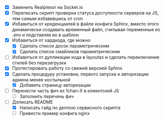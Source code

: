 - [x] Заменить Realplexor на Socket.io
- [x] Переписать скрипт проверки статуса доступности серверов на JS, тем самым избавившись от cron
- [x] Избавиться от креденциалей в файле конфига Sphinx, вместо этого динамически создавать временный файл, считывая переменные из .env и подставляя их в шаблон
- [x] Избавиться от хардкода, где можно
  - [x] Сделать список досок параметрическим
  - [x] Сделать список смайликов параметрическим
- [ ] Избавиться от дупликации кода в layoutах и сделать переключение стилей без перезагрузки
- [x] Протестировать работу со свежей версией Sphinx
- [x] Сделать процедуру установки, первого запуска и авторизации админа менее костыльной
  - [x] Добавить страницу авторизации
- [ ] Перенести часть фич из 1chan-X в клиентский JS
  - [ ] Заполнить перечень фич
- [ ] Дописать README
  - [x] Написать гайд по деплою сервисного скрипта
  - [ ] Привести пример конфига nginx